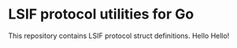 # LSIF protocol utilities for Go

This repository contains LSIF protocol struct definitions.
Hello Hello!
